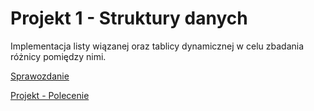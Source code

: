 # Projekt 1 - Struktury danych
Implementacja listy wiązanej oraz tablicy dynamicznej w celu zbadania różnicy pomiędzy nimi.

[Sprawozdanie](https://www.overleaf.com/7376841544jzyyygsjcdcr#164641)

[Projekt - Polecenie](https://kam.pwr.edu.pl/piotr-p-nowakpwr-edu-pl/files//Materia%C5%82y/Struktury%20Danych/Do%20pokazania/Projekt%201.pdf)
